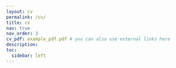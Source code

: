 ```yaml
---
layout: cv
permalink: /cv/
title: cv
nav: true
nav_order: 3
cv_pdf: example_pdf.pdf # you can also use external links here
description: 
toc:
  sidebar: left
---
```

